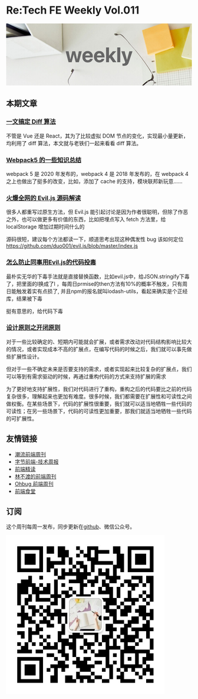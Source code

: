 # Re:Tech FE Weekly Vol.011

![](https://raw.githubusercontent.com/retech-fe/image-hosting/main/img/2022/08/08/11-10-04-9b39540aa9ffa2223c6198a222fb47a0-dcca450c-0118-4e49-b97a-d3c3b7571eb2-725b53.png)

## 本期文章

### [一文搞定 Diff 算法](https://mp.weixin.qq.com/s?__biz=MzIxMjExNzQxMQ==&mid=2247484781&idx=3&sn=eb6a144d700f1be759d45eaa8d82fbc5&chksm=974bb7a1a03c3eb7499b3edfd856b6a067c868a7af583ebc1e2e8d52e264a7c80c6cc2b9fab7&scene=21#wechat_redirect)

不管是 Vue 还是 React，其为了比较虚拟 DOM 节点的变化，实现最小量更新，均利用了 diff 算法，本文就与老铁们一起来看看 diff 算法。

### [Webpack5 的一些知识总结](https://mp.weixin.qq.com/s?__biz=MzUxNzk1MjQ0Ng==&mid=2247510783&idx=2&sn=69f84ccf7d4d1763d182ce9dc9f1e66f&chksm=f992ac2ecee52538fe434582e26cb92e58b6dde8cb632f94bcd2903a4f66b0ae9c792100aabc&mpshare=1&srcid=0927oKUGVULWQxYCqoTXvI5v&sharer_sharetime=1664288402648&sharer_shareid=255fd639af16a15dd8b3fddb61a688a0&from=singlemessage&scene=1&subscene=10000&clicktime=1664288418&enterid=1664288418&ascene=1&devicetype=android-28&version=280015f0&nettype=3gnet&abtest_cookie=AAACAA%3D%3D&lang=zh_CN&exportkey=AwoTeIfEC73f2H2zt6uCWLA%3D&pass_ticket=NLfKVN8CASEz51ZjlVvG5yvsECsWp3CYJYr3WwD%2BT9KYVpS3oxbQYcohfJdXUgkt&wx_header=3)

webpack 5 是 2020 年发布的，webpack 4 是 2018 年发布的，在 webpack 4 之上也做出了挺多的改变，比如，添加了 cache 的支持，模块联邦新玩意......

### [火爆全网的 Evil.js 源码解读](https://blog.csdn.net/kd_2015/article/details/126422146)

很多人都重写过原生方法，但 Evil.js 能引起讨论是因为作者很聪明，但除了作恶之外，也可以做更多有价值的东西，比如把埋点写入 fetch 方法里，给 localStorage 增加过期时间什么的

源码很短，建议每个方法都读一下，顺道思考出现这种偶发性 bug 该如何定位 
https://github.com/duo001/evil.js/blob/master/index.js



### [怎么防止同事用Evil.js的代码投毒](https://juejin.cn/post/7134882958845935647)

最朴实无华的下毒手法就是直接替换函数，比如evil.js中，给JSON.stringify下毒了，把里面的I换成了l ，每周日prmise的then方法有10%的概率不触发，只有周日能触发着实有点损了, 并且npm的报名就叫lodash-utils，看起来确实是个正经库，结果被下毒


挺有意思的，给代码下毒

### [设计原则之开闭原则](https://mp.weixin.qq.com/s?__biz=MzU3MTkyNDM0Mg==&mid=2247484223&idx=1&sn=c45b99fbd9c81e994892a3c1389774eb&chksm=fcd98926cbae0030d3f28b81017a51dadaed63f3b65e803cee292dfc2129905b716bd04ba5d8&token=1407405323&lang=zh_CN#rd)

对于一些比较确定的、短期内可能就会扩展，或者需求改动对代码结构影响比较大的情况，或者实现成本不高的扩展点，在编写代码的时候之后，我们就可以事先做些扩展性设计。

但对于一些不确定未来是否要支持的需求，或者实现起来比较复杂的扩展点，我们可以等到有需求驱动的时候，再通过重构代码的方式来支持扩展的需求

为了更好地支持扩展性，我们对代码进行了重构，重构之后的代码要比之前的代码复杂很多，理解起来也更加有难度。很多时候，我们都需要在扩展性和可读性之间做权衡。在某些场景下，代码的扩展性很重要，我们就可以适当地牺牲一些代码的可读性；在另一些场景下，代码的可读性更加重要，那我们就适当地牺牲一些代码的可扩展性。

## 友情链接

- [潮流前端周刊](https://github.com/tw93/weekly)
- [字节前端-技术周报](https://juejin.cn/user/4098589725834317)
- [前端精读](https://github.com/ascoders/weekly)
- [林不渡的前端周刊](https://fe-weekly.netlify.app/)
- [Ohbug 前端周刊](https://github.com/ohbug-org/weekly)
- [前端食堂](https://github.com/Geekhyt/weekly)

## 订阅

这个周刊每周一发布，同步更新在[github](https://github.com/retech-fe/weekly)、微信公众号。

![](https://raw.githubusercontent.com/retech-fe/image-hosting/main/img/2022/08/08/11-10-31-00dddeb5e5c7f41d76b8a886daf30c30-qrcode_for_gh_1ab4464eae79_430-173b0f.jpg)

